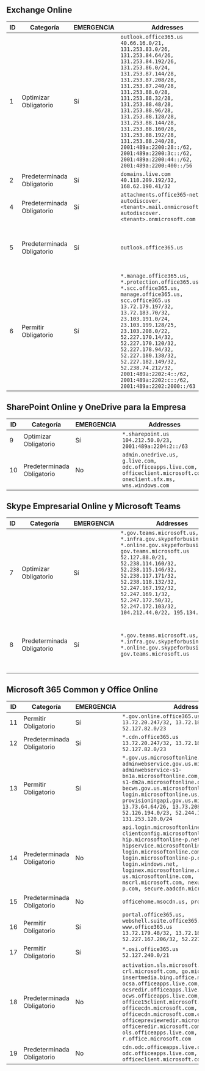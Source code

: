 <!--THIS FILE IS AUTOMATICALLY GENERATED. MANUAL CHANGES WILL BE OVERWRITTEN.-->
<!--Please contact the Office 365 Endpoints team with any questions.-->
<!--USGovGCCHigh endpoints version 2019020800-->
<!--File generated 2019-02-08 14:00:31.8700-->

## <a name="exchange-online"></a>Exchange Online

ID | Categoría | EMERGENCIA | Addresses | Puertos
-- | -------------------- | --- | ------------------------------------------------------------------------------------------------------------------------------------------------------------------------------------------------------------------------------------------------------------------------------------------------------------------------------------------------------------------------------------------------------------------------------------------------ | -------------------------------
1 | Optimizar<BR>Obligatorio | Sí | `outlook.office365.us`<BR>`40.66.16.0/21, 131.253.83.0/26, 131.253.84.64/26, 131.253.84.192/26, 131.253.86.0/24, 131.253.87.144/28, 131.253.87.208/28, 131.253.87.240/28, 131.253.88.0/28, 131.253.88.32/28, 131.253.88.48/28, 131.253.88.96/28, 131.253.88.128/28, 131.253.88.144/28, 131.253.88.160/28, 131.253.88.192/28, 131.253.88.240/28, 2001:489a:2200:28::/62, 2001:489a:2200:3c::/62, 2001:489a:2200:44::/62, 2001:489a:2200:400::/56` | **TCP:** 443, 80
2 | Predeterminada<BR>Obligatorio | Sí | `domains.live.com`<BR>`40.118.209.192/32, 168.62.190.41/32` | **TCP:** 443, 80
4 | Predeterminada<BR>Obligatorio | Sí | `attachments.office365-net.us, autodiscover.<tenant>.mail.onmicrosoft.com, autodiscover.<tenant>.onmicrosoft.com` | **TCP:** 443, 80
5 | Predeterminada<BR>Obligatorio | Sí | `outlook.office365.us` | **TCP:** 143, 25, 587, 993, 995
6  | Permitir<BR>Obligatorio | Sí | `*.manage.office365.us, *.protection.office365.us, *.scc.office365.us, manage.office365.us, scc.office365.us`<BR>`13.72.179.197/32, 13.72.183.70/32, 23.103.191.0/24, 23.103.199.128/25, 23.103.208.0/22, 52.227.170.14/32, 52.227.170.120/32, 52.227.178.94/32, 52.227.180.138/32, 52.227.182.149/32, 52.238.74.212/32, 2001:489a:2202:4::/62, 2001:489a:2202:c::/62, 2001:489a:2202:2000::/63` | **TCP:** 25, 443

## <a name="sharepoint-online-and-onedrive-for-business"></a>SharePoint Online y OneDrive para la Empresa

ID | Categoría | EMERGENCIA | Addresses | Puertos
-- | -------------------- | --- | ----------------------------------------------------------------------------------------------------------------------- | ----------------
9  | Optimizar<BR>Obligatorio | Sí | `*.sharepoint.us`<BR>`104.212.50.0/23, 2001:489a:2204:2::/63` | **TCP:** 443, 80
10   | Predeterminada<BR>Obligatorio | No | `admin.onedrive.us, g.live.com, odc.officeapps.live.com, officeclient.microsoft.com, oneclient.sfx.ms, wns.windows.com` | **TCP:** 443, 80

## <a name="skype-for-business-online-and-microsoft-teams"></a>Skype Empresarial Online y Microsoft Teams

ID | Categoría | EMERGENCIA | Addresses | Puertos
-- | -------------------- | --- | --------------------------------------------------------------------------------------------------------------------------------------------------------------------------------------------------------------------------------------------------------------------------------------------------------------------------------- | --------------------------------------------------
7  | Optimizar<BR>Obligatorio | Sí | `*.gov.teams.microsoft.us, *.infra.gov.skypeforbusiness.us, *.online.gov.skypeforbusiness.us, gov.teams.microsoft.us`<BR>`52.127.88.0/21, 52.238.114.160/32, 52.238.115.146/32, 52.238.117.171/32, 52.238.118.132/32, 52.247.167.192/32, 52.247.169.1/32, 52.247.172.50/32, 52.247.172.103/32, 104.212.44.0/22, 195.134.228.0/22` | **TCP:** 443, 80<BR>**UDP:** 3478
8  | Predeterminada<BR>Obligatorio | Sí | `*.gov.teams.microsoft.us, *.infra.gov.skypeforbusiness.us, *.online.gov.skypeforbusiness.us, gov.teams.microsoft.us` | **TCP:** 5061, 50000-59999<BR>**UDP:** 50000-59999

## <a name="microsoft-365-common-and-office-online"></a>Microsoft 365 Common y Office Online

ID | Categoría | EMERGENCIA | Addresses | Puertos
-- | ------------------- | --- | ---------------------------------------------------------------------------------------------------------------------------------------------------------------------------------------------------------------------------------------------------------------------------------------------------------------------------------------------------------------------------------------------- | ----------------
11  | Permitir<BR>Obligatorio | Sí | `*.gov.online.office365.us`<BR>`13.72.20.247/32, 13.72.185.126/32, 52.127.82.0/23` | **TCP:** 443
12  | Predeterminada<BR>Obligatorio | Sí | `*.cdn.office365.us`<BR>`13.72.20.247/32, 13.72.185.126/32, 52.127.82.0/23` | **TCP:** 443
13 | Permitir<BR>Obligatorio | Sí | `*.gov.us.microsoftonline.com, adminwebservice.gov.us.microsoftonline.com, adminwebservice-s1-bn1a.microsoftonline.com, adminwebservice-s1-dm2a.microsoftonline.com, becws.gov.us.microsoftonline.com, login.microsoftonline.us, provisioningapi.gov.us.microsoftonline.com`<BR>`13.73.64.64/26, 13.73.208.128/25, 52.126.194.0/23, 52.244.120.128/25, 131.253.120.0/24` | **TCP:** 443
14  | Predeterminada<BR>Obligatorio | No | `api.login.microsoftonline.com, clientconfig.microsoftonline-p.net, hip.microsoftonline-p.net, hipservice.microsoftonline.com, login.microsoftonline.com, login.microsoftonline-p.com, login.windows.net, loginex.microsoftonline.com, login-us.microsoftonline.com, mscrl.microsoft.com, nexus.microsoftonline-p.com, secure.aadcdn.microsoftonline-p.com` | **TCP:** 443
15  | Predeterminada<BR>Obligatorio | No | `officehome.msocdn.us, prod.msocdn.us` | **TCP:** 443, 80
16  | Permitir<BR>Obligatorio | Sí | `portal.office365.us, webshell.suite.office365.us, www.office365.us`<BR>`13.72.179.48/32, 13.72.188.8/32, 52.227.167.206/32, 52.227.170.242/32` | **TCP:** 443, 80
17  | Permitir<BR>Obligatorio | Sí | `*.osi.office365.us`<BR>`52.127.240.0/21` | **TCP:** 443
18  | Predeterminada<BR>Obligatorio | No | `activation.sls.microsoft.com, crl.microsoft.com, go.microsoft.com, insertmedia.bing.office.net, ocsa.officeapps.live.com, ocsredir.officeapps.live.com, ocws.officeapps.live.com, office15client.microsoft.com, officecdn.microsoft.com, officecdn.microsoft.com.edgesuite.net, officepreviewredir.microsoft.com, officeredir.microsoft.com, ols.officeapps.live.com, r.office.microsoft.com` | **TCP:** 443, 80
19 | Predeterminada<BR>Obligatorio | No | `cdn.odc.officeapps.live.com, odc.officeapps.live.com, officeclient.microsoft.com` | **TCP:** 443, 80
